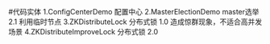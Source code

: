 #代码实体
    1.ConfigCenterDemo 配置中心
    2.MasterElectionDemo master选举
        2.1 利用临时节点
    3.ZKDistributeLock 分布式锁 1.0
        造成惊群现象，不适合高并发场景
    4.ZKDistributeImproveLock 分布式锁 2.0
